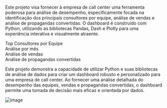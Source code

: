 <p>Este projeto visa fornecer à empresa de call center uma ferramenta poderosa para análise de desempenho, especificamente focada na identificação dos principais consultores por equipe, análise de vendas e análise de propagandas convertidas. O dashboard é construído com Python, utilizando as bibliotecas Pandas, Dash e Plotly para uma experiência interativa e visualmente atraente.</p>
<p>
Top Consultores por Equipe</br>
Análise por mês</br>
Análise de vendas</br>
Análise de propagandas convertidas</br>
</p>
<p>Este projeto demonstra a capacidade de utilizar Python e suas bibliotecas de análise de dados para criar um dashboard robusto e personalizado para uma empresa de call center. Ao fornecer uma análise detalhada do desempenho das equipes, vendas e propagandas convertidas, o dashboard permite uma tomada de decisão mais eficaz e orientada por dados.</p>


![image](https://github.com/RenanBaffi/Dashboard-Vendas-CallCenter/assets/125895715/a76ea6f4-0a30-4a46-b6fe-29e963ffe978)
